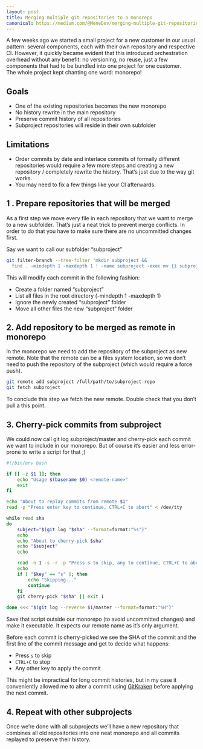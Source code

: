 ```yaml
---
layout: post
title: Merging multiple git repositories to a monorepo
canonical: https://medium.com/@MeneDev/merging-multiple-git-repositories-to-a-monorepo-de62d85a2c7a
---
```


A few weeks ago we started a small project for a new customer in our usual pattern:
several components, each with their own repository and respective CI.
However, it quickly became evident that this introduced orchestration overhead
without any benefit: no versioning, no reuse, just a few components that had
to be bundled into one project for one customer.  
The whole project kept chanting one word: monorepo!

## Goals

 * One of the existing repositories becomes the new monorepo
 * No history rewrite in the main repository
 * Preserve commit history of all repositories
 * Subproject repositories will reside in their own subfolder

## Limitations
 * Order commits by date and interlace commits of formally different repositories would require a few more steps and creating a new repository / completely rewrite the history. That’s just due to the way git works.
 * You may need to fix a few things like your CI afterwards.

## 1 . Prepare repositories that will be merged

As a first step we move every file in each repository that we want to merge to a new subfolder. That’s just a neat trick to prevent merge conflicts. In order to do that you have to make sure there are no uncommitted changes first.

Say we want to call our subfolder “subproject”

```bash
git filter-branch --tree-filter 'mkdir subproject &&
  find . -mindepth 1 -maxdepth 1 ! -name subproject -exec mv {} subproject/ \;' HEAD
```

This will modify each commit in the following fashion:

 * Create a folder named “subproject”
 * List all files in the root directory (-mindepth 1 -maxdepth 1)
 * Ignore the newly created “subproject” folder
 * Move all other files the new “subproject” folder

## 2. Add repository to be merged as remote in monorepo

In the monorepo we need to add the repository of the subproject as new remote. Note that the remote can be a files system location, so we don’t need to push the repository of the subproject (which would require a force push).

```bash
git remote add subproject /full/path/to/subproject-repo
git fetch subproject
```

To conclude this step we fetch the new remote. Double check that you don’t pull a this point.

## 3. Cherry-pick commits from subproject

We could now call git log subproject/master and cherry-pick each commit we want to include in our monorepo. But of course it’s easier and less error-prone to write a script for that ;)

```bash
#!/bin/env bash

if [[ -z $1 ]]; then
    echo "Usage $(basename $0) <remote-name>"
    exit
fi

echo "About to replay commits from remote $1"
read -p "Press enter key to continue, CTRL+C to abort" < /dev/tty

while read sha
do
    subject="$(git log "$sha" --format=format:"%s")"
    echo
    echo "About to cherry-pick $sha"
    echo "$subject"
    echo

    read -n 1 -s -r -p "Press s to skip, any to continue, CTRL+C to abort" key < /dev/tty
    echo
    if [ "$key" == "s" ]; then
        echo "Skipping..."
        continue
    fi
    git cherry-pick "$sha" || exit 1

done <<< "$(git log --reverse $1/master --format=format:"%H")"
```

Save that script outside our monorepo (to avoid uncommitted changes) and make it executable. It expects our remote name as it’s only argument.

Before each commit is cherry-picked we see the SHA of the commit and the first line of the commit message and get to decide what happens:

 * Press `s` to skip
 * `CTRL+C` to stop
 * Any other key to apply the commit

This might be impractical for long commit histories, but in my case it conveniently allowed me to alter a commit using [GitKraken](https://www.gitkraken.com/) before applying the next commit.


## 4. Repeat with other subprojects
Once we’re done with all subprojects we’ll have a new repository that combines all old repositories into one neat monorepo and all commits replayed to preserve their history.